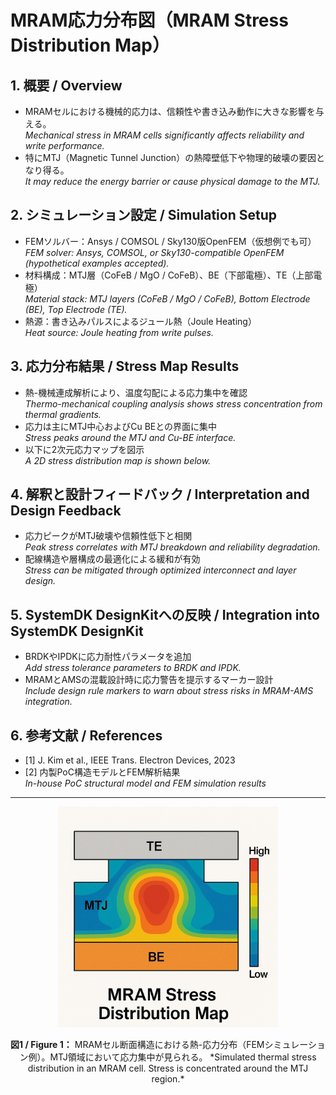 # MRAM応力分布図（MRAM Stress Distribution Map）

## 1. 概要 / Overview
- MRAMセルにおける機械的応力は、信頼性や書き込み動作に大きな影響を与える。  
  *Mechanical stress in MRAM cells significantly affects reliability and write performance.*
- 特にMTJ（Magnetic Tunnel Junction）の熱障壁低下や物理的破壊の要因となり得る。  
  *It may reduce the energy barrier or cause physical damage to the MTJ.*

## 2. シミュレーション設定 / Simulation Setup
- FEMソルバー：Ansys / COMSOL / Sky130版OpenFEM（仮想例でも可）  
  *FEM solver: Ansys, COMSOL, or Sky130-compatible OpenFEM (hypothetical examples accepted).*
- 材料構成：MTJ層（CoFeB / MgO / CoFeB）、BE（下部電極）、TE（上部電極）  
  *Material stack: MTJ layers (CoFeB / MgO / CoFeB), Bottom Electrode (BE), Top Electrode (TE).*
- 熱源：書き込みパルスによるジュール熱（Joule Heating）  
  *Heat source: Joule heating from write pulses.*

## 3. 応力分布結果 / Stress Map Results
- 熱-機械連成解析により、温度勾配による応力集中を確認  
  *Thermo-mechanical coupling analysis shows stress concentration from thermal gradients.*
- 応力は主にMTJ中心およびCu BEとの界面に集中  
  *Stress peaks around the MTJ and Cu-BE interface.*
- 以下に2次元応力マップを図示  
  *A 2D stress distribution map is shown below.*

## 4. 解釈と設計フィードバック / Interpretation and Design Feedback
- 応力ピークがMTJ破壊や信頼性低下と相関  
  *Peak stress correlates with MTJ breakdown and reliability degradation.*
- 配線構造や層構成の最適化による緩和が有効  
  *Stress can be mitigated through optimized interconnect and layer design.*

## 5. SystemDK DesignKitへの反映 / Integration into SystemDK DesignKit
- BRDKやIPDKに応力耐性パラメータを追加  
  *Add stress tolerance parameters to BRDK and IPDK.*
- MRAMとAMSの混載設計時に応力警告を提示するマーカー設計  
  *Include design rule markers to warn about stress risks in MRAM-AMS integration.*

## 6. 参考文献 / References
- [1] J. Kim et al., IEEE Trans. Electron Devices, 2023  
- [2] 内製PoC構造モデルとFEM解析結果  
  *In-house PoC structural model and FEM simulation results*

---

<p align="center">
  <img src="../images/mram_stress_map_sample.png" alt="MRAM Stress Map" width="70%">
</p>

<p align="center"><b>図1 / Figure 1：</b> MRAMセル断面構造における熱-応力分布（FEMシミュレーション例）。MTJ領域において応力集中が見られる。  
*Simulated thermal stress distribution in an MRAM cell. Stress is concentrated around the MTJ region.*</p>
